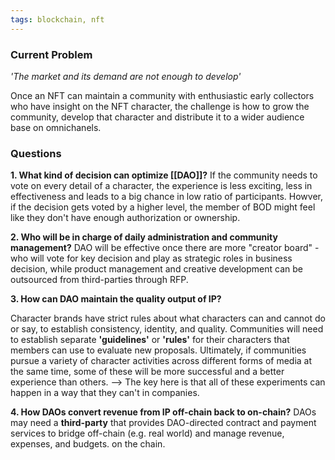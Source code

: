 ```yaml
---
tags: blockchain, nft
---
```


### Current Problem

_'The market and its demand are not enough to develop'_

Once an NFT can maintain a community with enthusiastic early collectors who have insight on the NFT character, the challenge is how to grow the community, develop that character and distribute it to a wider audience base on omnichanels.

### Questions

**1. What kind of decision can optimize [[DAO]]?** If the community needs to vote on every detail of a character, the experience is less exciting, less in effectiveness and leads to a big chance in low ratio of participants. Howver, if the decision gets voted by a higher level, the member of BOD might feel like they don't have enough authorization or ownership.

**2. Who will be in charge of daily administration and community management?** DAO will be effective once there are more "creator board" - who will vote for key decision and play as strategic roles in business decision, while product management and creative development can be outsourced from third-parties through RFP.

**3. How can DAO maintain the quality output of IP?**

Character brands have strict rules about what characters can and cannot do or say, to establish consistency, identity, and quality. Communities will need to establish separate **'guidelines'** or **'rules'** for their characters that members can use to evaluate new proposals. Ultimately, if communities pursue a variety of character activities across different forms of media at the same time, some of these will be more successful and a better experience than others. --> The key here is that all of these experiments can happen in a way that they can't in companies.

**4. How DAOs convert revenue from IP off-chain back to on-chain?** DAOs may need a **third-party** that provides DAO-directed contract and payment services to bridge off-chain (e.g. real world) and manage revenue, expenses, and budgets. on the chain.
